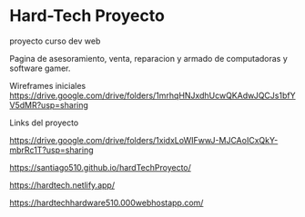 # Hard-Tech Proyecto
proyecto curso dev web

Pagina de asesoramiento, venta, reparacion y armado de computadoras y software gamer.

Wireframes iniciales
https://drive.google.com/drive/folders/1mrhqHNJxdhUcwQKAdwJQCJs1bfYV5dMR?usp=sharing

Links del proyecto

https://drive.google.com/drive/folders/1xidxLoWIFwwJ-MJCAoICxQkY-mbrRc1T?usp=sharing

https://santiago510.github.io/hardTechProyecto/

https://hardtech.netlify.app/

https://hardtechhardware510.000webhostapp.com/

